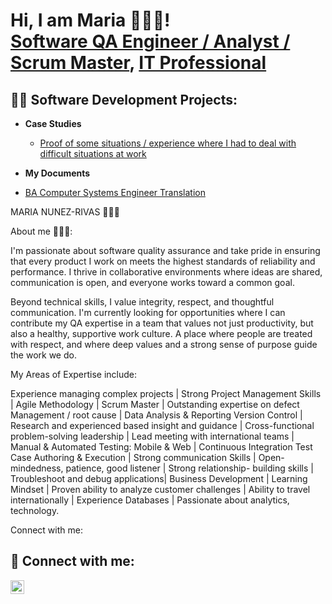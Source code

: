 



<h1>Hi, I am Maria  👩🏻‍💻! <br/><a href="https://github.com/cecynn">Software QA Engineer / Analyst / Scrum Master</a>, <a href="https://www.linkedin.com/in/maria-nunez-rivas/">IT Professional</a>


<h2>👨‍💻 Software Development Projects:</h2>


- <b>Case Studies</b>

  - [Proof of some situations / experience where I had to deal with difficult situations at work](https://github.com/Cecynn/MyCaseStudies)
 
 - <b>My Documents</b>

  - [ BA Computer Systems Engineer Translation ](https://github.com/Cecynn/MyBACompEngTranslation)

 
 MARIA NUNEZ-RIVAS 🙋🏻‍♀️

 About me 👩🏻‍💻:  
 
 I'm passionate about software quality assurance and take pride in ensuring that every product I work on meets the highest standards of reliability and performance. I thrive in collaborative environments where ideas are shared, communication is open, and everyone works toward a common goal.

Beyond technical skills, I value integrity, respect, and thoughtful communication. I'm currently looking for opportunities where I can contribute my QA expertise in a team that values not just productivity, but also a healthy, supportive work culture. A place where people are treated with respect, and where deep values and a strong sense of purpose guide the work we do.


My Areas of Expertise include:

Experience managing complex projects | Strong Project Management Skills | Agile Methodology | Scrum Master | Outstanding expertise on defect Management / root cause | Data Analysis & Reporting Version Control | Research and experienced based insight and guidance | Cross-functional problem-solving leadership | Lead meeting with international teams | Manual & Automated Testing: Mobile & Web | Continuous Integration Test Case Authoring & Execution | Strong communication Skills | Open-mindedness, patience, good listener | Strong relationship- building skills | Troubleshoot and debug applications| Business Development | Learning Mindset | Proven ability to analyze customer challenges | Ability to travel internationally | Experience Databases | Passionate about analytics, technology. 


</b>Connect with me: </b>

<h2> 🤳 Connect with me:</h2>

[<img align="left" alt="cecynn | LinkedIn" width="22px" src="https://cdn.jsdelivr.net/npm/simple-icons@v3/icons/linkedin.svg" />][linkedin]

[linkedin]: https://www.linkedin.com/in/maria-nunez-rivas






